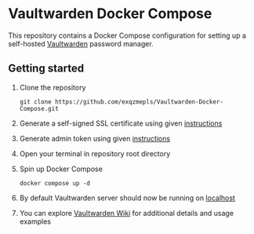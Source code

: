 # Vaultwarden Docker Compose

This repository contains a Docker Compose configuration for setting up a self-hosted [Vaultwarden](https://github.com/dani-garcia/vaultwarden) password manager.

## Getting started

1. Clone the repository

    ```shell
    git clone https://github.com/exqzmepls/Vaultwarden-Docker-Compose.git
    ```

2. Generate a self-signed SSL certificate using given [instructions](ssl\readme.md)

3. Generate admin token using given [instructions](admin-page\readme.md)

4. Open your terminal in repository root directory

5. Spin up Docker Compose

    ```shell
    docker compose up -d
    ```

6. By default Vaultwarden server should now be running on [localhost](https://localhost)

7. You can explore [Vaultwarden Wiki](https://github.com/dani-garcia/vaultwarden/wiki) for additional details and usage examples

